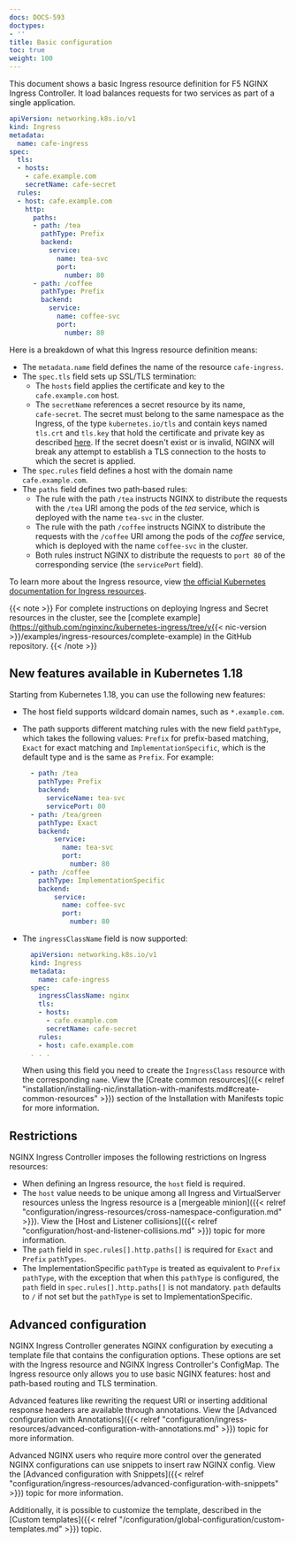 ```yaml
---
docs: DOCS-593
doctypes:
- ''
title: Basic configuration
toc: true
weight: 100
---
```


This document shows a basic Ingress resource definition for F5 NGINX Ingress Controller. It load balances requests for two services as part of a single application.

```yaml
apiVersion: networking.k8s.io/v1
kind: Ingress
metadata:
  name: cafe-ingress
spec:
  tls:
  - hosts:
    - cafe.example.com
    secretName: cafe-secret
  rules:
  - host: cafe.example.com
    http:
      paths:
      - path: /tea
        pathType: Prefix
        backend:
          service:
            name: tea-svc
            port:
              number: 80
      - path: /coffee
        pathType: Prefix
        backend:
          service:
            name: coffee-svc
            port:
              number: 80
```

Here is a breakdown of what this Ingress resource definition means:

- The `metadata.name` field defines the name of the resource `cafe‑ingress`.
- The `spec.tls` field sets up SSL/TLS termination:
  - The `hosts` field applies the certificate and key to the `cafe.example.com` host.
  - The `secretName` references a secret resource by its name, `cafe‑secret`. The secret must belong to the same namespace as the Ingress, of the type ``kubernetes.io/tls`` and contain keys named ``tls.crt`` and ``tls.key`` that hold the certificate and private key as described [here](https://kubernetes.io/docs/concepts/services-networking/ingress/#tls>). If the secret doesn't exist or is invalid, NGINX will break any attempt to establish a TLS connection to the hosts to which the secret is applied.
- The `spec.rules` field defines a host with the domain name `cafe.example.com`.
- The `paths` field defines two path‑based rules:
  - The rule with the path `/tea` instructs NGINX to distribute the requests with the `/tea` URI among the pods of the *tea* service, which is deployed with the name `tea‑svc` in the cluster.
  - The rule with the path `/coffee` instructs NGINX to distribute the requests with the `/coffee` URI among the pods of the *coffee* service, which is deployed with the name `coffee‑svc` in the cluster.
  - Both rules instruct NGINX to distribute the requests to `port 80` of the corresponding service (the `servicePort` field).

To learn more about the Ingress resource, view [the official Kubernetes documentation for Ingress resources](https://kubernetes.io/docs/concepts/services-networking/ingress/).

{{< note >}} For complete instructions on deploying Ingress and Secret resources in the cluster, see the [complete example](https://github.com/nginxinc/kubernetes-ingress/tree/v{{< nic-version >}}/examples/ingress-resources/complete-example) in the GitHub repository. {{< /note >}}


## New features available in Kubernetes 1.18

Starting from Kubernetes 1.18, you can use the following new features:

- The host field supports wildcard domain names, such as `*.example.com`.
- The path supports different matching rules with the new field `pathType`, which takes the following values: `Prefix` for prefix-based matching, `Exact` for exact matching and `ImplementationSpecific`, which is the default type and is the same as `Prefix`. For example:

  ```yaml
    - path: /tea
      pathType: Prefix
      backend:
        serviceName: tea-svc
        servicePort: 80
    - path: /tea/green
      pathType: Exact
      backend:
          service:
            name: tea-svc
            port:
              number: 80
    - path: /coffee
      pathType: ImplementationSpecific
      backend:
          service:
            name: coffee-svc
            port:
              number: 80
  ```

- The `ingressClassName` field is now supported:

  ```yaml
    apiVersion: networking.k8s.io/v1
    kind: Ingress
    metadata:
      name: cafe-ingress
    spec:
      ingressClassName: nginx
      tls:
      - hosts:
        - cafe.example.com
        secretName: cafe-secret
      rules:
      - host: cafe.example.com
    . . .
  ```

  When using this field you need to create the `IngressClass` resource with the corresponding `name`. View the [Create common resources]({{< relref "installation/installing-nic/installation-with-manifests.md#create-common-resources" >}}) section of the Installation with Manifests topic for more information.

## Restrictions

NGINX Ingress Controller imposes the following restrictions on Ingress resources:

- When defining an Ingress resource, the `host` field is required.
- The `host` value needs to be unique among all Ingress and VirtualServer resources unless the Ingress resource is a [mergeable minion]({{< relref "configuration/ingress-resources/cross-namespace-configuration.md" >}}). View the [Host and Listener collisions]({{< relref "configuration/host-and-listener-collisions.md" >}}) topic for more information.
- The `path` field in `spec.rules[].http.paths[]` is required for `Exact` and `Prefix` `pathTypes`.
- The ImplementationSpecific `pathType` is treated as equivalent to `Prefix` `pathType`, with the exception that when this `pathType` is configured, the `path` field in `spec.rules[].http.paths[]` is not mandatory. `path` defaults to `/` if not set but the `pathType` is set to ImplementationSpecific.

## Advanced configuration

NGINX Ingress Controller generates NGINX configuration by executing a template file that contains the configuration options. These options are set with the Ingress resource and NGINX Ingress Controller's ConfigMap. The Ingress resource only allows you to use basic NGINX features: host and path-based routing and TLS termination. 

Advanced features like rewriting the request URI or inserting additional response headers are available through annotations. View the [Advanced configuration with Annotations]({{< relref "configuration/ingress-resources/advanced-configuration-with-annotations.md" >}}) topic for more information.

Advanced NGINX users who require more control over the generated NGINX configurations can use snippets to insert raw NGINX config. View the [Advanced configuration with Snippets]({{< relref "configuration/ingress-resources/advanced-configuration-with-snippets" >}}) topic for more information. 

Additionally, it is possible to customize the template, described in the [Custom templates]({{< relref "/configuration/global-configuration/custom-templates.md" >}}) topic.
